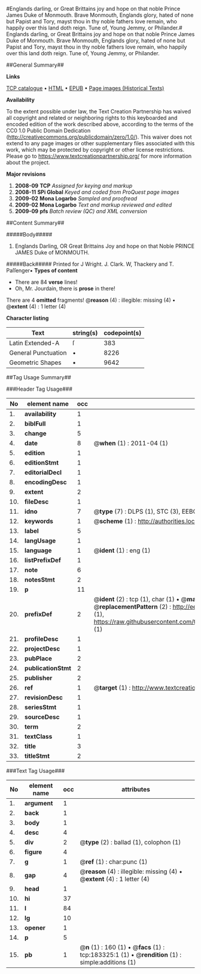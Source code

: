 #Englands darling, or Great Brittains joy and hope on that noble Prince James Duke of Monmouth. Brave Monmouth, Englands glory, hated of none but Papist and Tory, mayst thou in thy noble fathers love remain, who happily over this land doth reign. Tune of, Young Jemmy, or Philander.#
Englands darling, or Great Brittains joy and hope on that noble Prince James Duke of Monmouth. Brave Monmouth, Englands glory, hated of none but Papist and Tory, mayst thou in thy noble fathers love remain, who happily over this land doth reign. Tune of, Young Jemmy, or Philander.

##General Summary##

**Links**

[TCP catalogue](http://www.ota.ox.ac.uk/tcp/)  • 
[HTML](http://tei.it.ox.ac.uk/tcp/Texts-HTML/free/B03/B03093.html)  • 
[EPUB](http://tei.it.ox.ac.uk/tcp/Texts-EPUB/free/B03/B03093.epub) • 
[Page images (Historical Texts)](https://historicaltexts.jisc.ac.uk/eebo-99887115e)

**Availability**

To the extent possible under law, the Text Creation Partnership has waived all copyright and related or neighboring rights to this keyboarded and encoded edition of the work described above, according to the terms of the CC0 1.0 Public Domain Dedication (http://creativecommons.org/publicdomain/zero/1.0/). This waiver does not extend to any page images or other supplementary files associated with this work, which may be protected by copyright or other license restrictions. Please go to https://www.textcreationpartnership.org/ for more information about the project.

**Major revisions**

1. __2008-09__ __TCP__ *Assigned for keying and markup*
1. __2008-11__ __SPi Global__ *Keyed and coded from ProQuest page images*
1. __2009-02__ __Mona Logarbo__ *Sampled and proofread*
1. __2009-02__ __Mona Logarbo__ *Text and markup reviewed and edited*
1. __2009-09__ __pfs__ *Batch review (QC) and XML conversion*

##Content Summary##

#####Body#####

1. Englands Darling, OR Great Brittains Joy and hope on that Noble PRINCE JAMES Duke of MONMOUTH.

#####Back#####
Printed for J Wright. J. Clark. W, Thackery and T. Paſſenger▪
**Types of content**

  * There are 84 **verse** lines!
  * Oh, Mr. Jourdain, there is **prose** in there!

There are 4 **omitted** fragments! 
 @__reason__ (4) : illegible: missing (4)  •  @__extent__ (4) : 1 letter (4)

**Character listing**


|Text|string(s)|codepoint(s)|
|---|---|---|
|Latin Extended-A|ſ|383|
|General Punctuation|•|8226|
|Geometric Shapes|▪|9642|

##Tag Usage Summary##

###Header Tag Usage###

|No|element name|occ|attributes|
|---|---|---|---|
|1.|__availability__|1||
|2.|__biblFull__|1||
|3.|__change__|5||
|4.|__date__|8| @__when__ (1) : 2011-04 (1)|
|5.|__edition__|1||
|6.|__editionStmt__|1||
|7.|__editorialDecl__|1||
|8.|__encodingDesc__|1||
|9.|__extent__|2||
|10.|__fileDesc__|1||
|11.|__idno__|7| @__type__ (7) : DLPS (1), STC (3), EEBO-CITATION (1), PROQUEST (1), VID (1)|
|12.|__keywords__|1| @__scheme__ (1) : http://authorities.loc.gov/ (1)|
|13.|__label__|5||
|14.|__langUsage__|1||
|15.|__language__|1| @__ident__ (1) : eng (1)|
|16.|__listPrefixDef__|1||
|17.|__note__|6||
|18.|__notesStmt__|2||
|19.|__p__|11||
|20.|__prefixDef__|2| @__ident__ (2) : tcp (1), char (1)  •  @__matchPattern__ (2) : ([0-9\-]+):([0-9IVX]+) (1), (.+) (1)  •  @__replacementPattern__ (2) : http://eebo.chadwyck.com/downloadtiff?vid=$1&page=$2 (1), https://raw.githubusercontent.com/textcreationpartnership/Texts/master/tcpchars.xml#$1 (1)|
|21.|__profileDesc__|1||
|22.|__projectDesc__|1||
|23.|__pubPlace__|2||
|24.|__publicationStmt__|2||
|25.|__publisher__|2||
|26.|__ref__|1| @__target__ (1) : http://www.textcreationpartnership.org/docs/. (1)|
|27.|__revisionDesc__|1||
|28.|__seriesStmt__|1||
|29.|__sourceDesc__|1||
|30.|__term__|2||
|31.|__textClass__|1||
|32.|__title__|3||
|33.|__titleStmt__|2||


###Text Tag Usage###

|No|element name|occ|attributes|
|---|---|---|---|
|1.|__argument__|1||
|2.|__back__|1||
|3.|__body__|1||
|4.|__desc__|4||
|5.|__div__|2| @__type__ (2) : ballad (1), colophon (1)|
|6.|__figure__|4||
|7.|__g__|1| @__ref__ (1) : char:punc (1)|
|8.|__gap__|4| @__reason__ (4) : illegible: missing (4)  •  @__extent__ (4) : 1 letter (4)|
|9.|__head__|1||
|10.|__hi__|37||
|11.|__l__|84||
|12.|__lg__|10||
|13.|__opener__|1||
|14.|__p__|5||
|15.|__pb__|1| @__n__ (1) : 160 (1)  •  @__facs__ (1) : tcp:183325:1 (1)  •  @__rendition__ (1) : simple:additions (1)|
